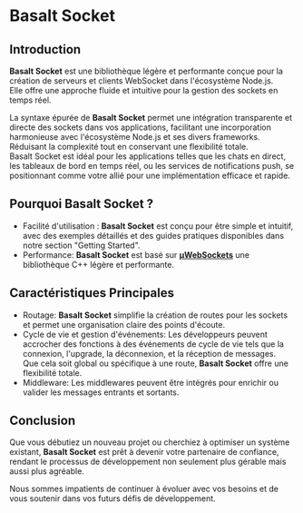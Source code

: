 # **Basalt Socket**

## **Introduction**

**Basalt Socket** est une bibliothèque légère et performante conçue pour la création de serveurs et clients WebSocket dans l'écosystème Node.js.  
Elle offre une approche fluide et intuitive pour la gestion des sockets en temps réel.

La syntaxe épurée de **Basalt Socket** permet une intégration transparente et directe des sockets dans vos applications, facilitant une incorporation harmonieuse avec l'écosystème Node.js et ses divers frameworks.  
Réduisant la complexité tout en conservant une flexibilité totale.  
Basalt Socket est idéal pour les applications telles que les chats en direct, les tableaux de bord en temps réel, ou les services de notifications push, se positionnant comme votre allié pour une implémentation efficace et rapide.

## **Pourquoi Basalt Socket ?**

- Facilité d'utilisation : **Basalt Socket** est conçu pour être simple et intuitif, avec des exemples détaillés et des guides pratiques disponibles dans notre section "Getting Started".
- Performance: **Basalt Socket** est basé sur [**µWebSockets**](https://github.com/uNetworking/uWebSockets/tree/master) une bibliothèque C++ légère et performante.

## **Caractéristiques Principales**

- Routage: **Basalt Socket** simplifie la création de routes pour les sockets et permet une organisation claire des points d'écoute.
- Cycle de vie et gestion d'événements: Les développeurs peuvent accrocher des fonctions à des événements de cycle de vie tels que la connexion, l'upgrade, la déconnexion, et la réception de messages.  
Que cela soit global ou spécifique à une route, **Basalt Socket** offre une flexibilité totale.
- Middleware: Les middlewares peuvent être intégrés pour enrichir ou valider les messages entrants et sortants.

## **Conclusion**

Que vous débutiez un nouveau projet ou cherchiez à optimiser un système existant, **Basalt Socket** est prêt à devenir votre partenaire de confiance, rendant le processus de développement non seulement plus gérable mais aussi plus agréable.

Nous sommes impatients de continuer à évoluer avec vos besoins et de vous soutenir dans vos futurs défis de développement.
